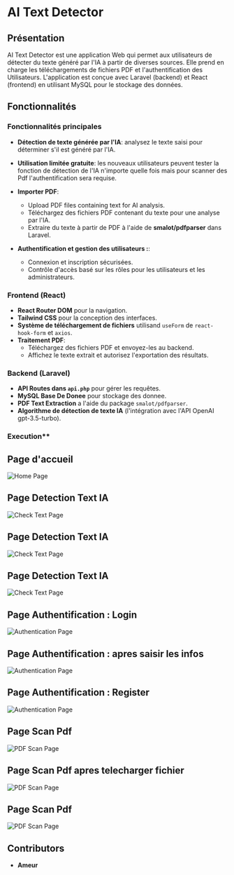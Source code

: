 # AI Text Detector

## Présentation

AI Text Detector est une application Web qui permet aux utilisateurs de détecter du texte généré par l'IA à partir de diverses sources. Elle prend en charge les téléchargements de fichiers PDF et l'authentification des Utilisateurs. L'application est conçue avec Laravel (backend) et React (frontend) en utilisant MySQL pour le stockage des données.

## Fonctionnalités

### **Fonctionnalités principales**
- **Détection de texte générée par l'IA**: analysez le texte saisi pour déterminer s'il est généré par l'IA.
- **Utilisation limitée gratuite**: les nouveaux utilisateurs peuvent tester la fonction de détection de l'IA n'importe quelle fois mais pour scanner des Pdf l'authentification sera requise.
- **Importer PDF**:
  - Upload PDF files containing text for AI analysis.
  - Téléchargez des fichiers PDF contenant du texte pour une analyse par l'IA.
  - Extraire du texte à partir de PDF à l'aide de **smalot/pdfparser** dans Laravel.

- **Authentification et gestion des utilisateurs :**:

  - Connexion et inscription sécurisées.
  - Contrôle d'accès basé sur les rôles pour les utilisateurs et les administrateurs.

### **Frontend (React)** 
- **React Router DOM** pour la navigation.
- **Tailwind CSS** pour la conception des interfaces.
- **Système de téléchargement de fichiers** utilisand `useForm` de `react-hook-form` et `axios`.
- **Traitement PDF**:
  - Téléchargez des fichiers PDF et envoyez-les au backend.
  - Affichez le texte extrait et autorisez l'exportation des résultats.

### **Backend (Laravel)**
- **API Routes dans `api.php`** pour gérer les requêtes.
- **MySQL Base De Donee** pour stockage des donnee.
- **PDF Text Extraction** a l'aide du package `smalot/pdfparser`.
- **Algorithme de détection de texte IA** (l'intégration avec l'API OpenAI gpt-3.5-turbo).



### Execution**

## **Page d'accueil**
![Home Page](./screens/home.jpg)

## **Page Detection Text IA**
![Check Text Page](./screens/check-1.jpg)

## **Page Detection Text IA**
![Check Text Page](./screens/check-2.jpg)

## **Page Detection Text IA**
![Check Text Page](./screens/check-3.jpg)

## **Page Authentification : Login**
![Authentication Page](./screens/login-1.jpg)

## **Page Authentification : apres saisir les infos**
![Authentication Page](./screens/login-2.jpg)

## **Page Authentification : Register**
![Authentication Page](./screens/register.jpg)

## **Page Scan Pdf**
![PDF Scan Page](./screens/scan-1.jpg)

## **Page Scan Pdf apres telecharger fichier**
![PDF Scan Page](./screens/scan-3.jpg)

## **Page Scan Pdf**
![PDF Scan Page](./screens/scan-2.jpg)

## Contributors
- **Ameur**
